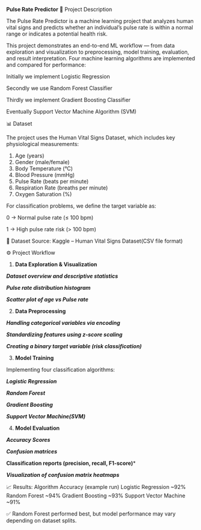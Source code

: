 **Pulse Rate Predictor**
📖 Project Description

The Pulse Rate Predictor is a machine learning project that analyzes human vital signs and predicts whether an individual’s pulse rate is within a normal range or indicates a potential health risk.

This project demonstrates an end-to-end ML workflow — from data exploration and visualization to preprocessing, model training, evaluation, and result interpretation. Four machine learning algorithms are implemented and compared for performance:

Initially we implement Logistic Regression

Secondly we use Random Forest Classifier

Thirdly we implement Gradient Boosting Classifier

Eventually Support Vector Machine Algorithm (SVM)

📊 Dataset

The project uses the Human Vital Signs Dataset, which includes key physiological measurements:

1. Age (years)
2. Gender (male/female)
3. Body Temperature (°C)
4. Blood Pressure (mmHg)
5. Pulse Rate (beats per minute)
6. Respiration Rate (breaths per minute)
7. Oxygen Saturation (%)

For classification problems, we define the target variable as:

0 → Normal pulse rate (≤ 100 bpm)

1 → High pulse rate risk (> 100 bpm)

📌 Dataset Source: Kaggle – Human Vital Signs Dataset(CSV file format)

⚙️ Project Workflow
1. **Data Exploration & Visualization**

***Dataset overview and descriptive statistics***

***Pulse rate distribution histogram***

***Scatter plot of age vs Pulse rate***

2. **Data Preprocessing**

***Handling categorical variables via encoding***

***Standardizing features using z-score scaling***

***Creating a binary target variable (risk classification)***

3. **Model Training**

Implementing four classification algorithms:

***Logistic Regression***

***Random Forest***

***Gradient Boosting***

***Support Vector Machine(SVM)***

4. **Model Evaluation**

***Accuracy Scores***

***Confusion matrices***

**Classification reports (precision, recall, F1-score)***

***Visualization of confusion matrix heatmaps***

📈 Results: 
Algorithm	Accuracy (example run)
Logistic Regression	~92%
Random Forest	~94%
Gradient Boosting	~93%
Support Vector Machine	~91%

✅ Random Forest performed best, but model performance may vary depending on dataset splits.
